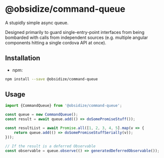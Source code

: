 # @obsidize/command-queue

A stupidly simple async queue.

Designed primarily to guard single-entry-point interfaces from being bombarded with calls from 
independent sources (e.g. multiple angular components hitting a single cordova API at once).

## Installation

- npm:

```bash
npm install --save @obsidize/command-queue
```

## Usage

```typescript
import {CommandQueue} from '@obsidize/command-queue';

const queue = new CommandQueue();
const result = await queue.add(() => doSomePromiseStuff());

const resultList = await Promise.all([1, 2, 3, 4, 5].map(v => {
	return queue.add(() => doSomePromiseStuffSerially(v));	
}));

// If the result is a deferred Observable
const observable = queue.observe(() => generatedDeferredObservable());
```